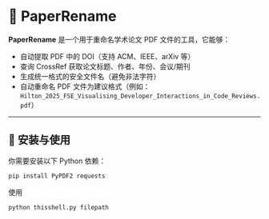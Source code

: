 # 📄 PaperRename

**PaperRename** 是一个用于重命名学术论文 PDF 文件的工具，它能够：

- 自动提取 PDF 中的 DOI（支持 ACM、IEEE、arXiv 等）
- 查询 CrossRef 获取论文标题、作者、年份、会议/期刊
- 生成统一格式的安全文件名（避免非法字符）
- 自动重命名 PDF 文件为建议格式（例如：`Hilton_2025_FSE_Visualising_Developer_Interactions_in_Code_Reviews.pdf`）

---

## 🚀 安装与使用

你需要安装以下 Python 依赖：

```bash
pip install PyPDF2 requests
```
使用
```
python thisshell.py filepath
```